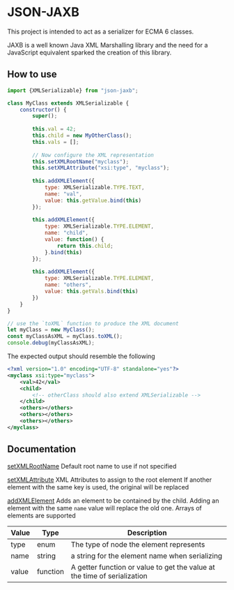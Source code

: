 # JSON-JAXB
This project is intended to act as a serializer for ECMA 6 classes.

JAXB is a well known Java XML Marshalling library and the need for a JavaScript
equivalent sparked the creation of this library.

## How to use

```javascript
import {XMLSerializable} from "json-jaxb";

class MyClass extends XMLSerializable {
    constructor() {
        super();
    
        this.val = 42;
        this.child = new MyOtherClass();
        this.vals = [];
        
        // Now configure the XML representation
        this.setXMLRootName("myclass");
        this.setXMLAttribute("xsi:type", "myclass");
        
        this.addXMLElement({
            type: XMLSerializable.TYPE.TEXT,
            name: "val",
            value: this.getValue.bind(this)
        });
        
        this.addXMLElement({
            type: XMLSerializable.TYPE.ELEMENT,
            name: "child",
            value: function() {
                return this.child;
            }.bind(this)
        });
        
        this.addXMLElement({
            type: XMLSerializable.TYPE.ELEMENT,
            name: "others",
            value: this.getVals.bind(this)
        })
    }
}

// use the `toXML` function to produce the XML document
let myClass = new MyClass();
const myClassAsXML = myClass.toXML();
console.debug(myClassAsXML);
```

The expected output should resemble the following

```xml
<?xml version="1.0" encoding="UTF-8" standalone="yes"?>
<myclass xsi:type="myclass">
    <val>42</val>
    <child>
        <!-- otherClass should also extend XMLSerializable -->
    </child>
    <others></others>
    <others></others>
    <others></others>
</myclass>
```

## Documentation

[setXMLRootName](#)
Default root name to use if not specified

[setXMLAttribute](#)
XML Attributes to assign to the root element
If another element with the same key is used, the original will be replaced 

[addXMLElement](#)
Adds an element to be contained by the child.
Adding an element with the same `name` value will replace the old one. Arrays of 
elements are supported

|Value | Type| Description|
|------|-----|------------|
|type | enum | The type of node the element represents|
|name | string | a string for the element name when serializing  |
|value | function | A getter function or value to get the value at the time of serialization|